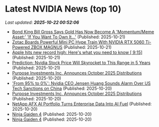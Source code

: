 # Latest NVIDIA News (top 10)
_Last updated: **2025-10-22 00:52:06**_

- [Bond King Bill Gross Says Gold Has Now Become A 'Momentum/Meme Asset:' 'If You Want To Own It...'](https://finance.yahoo.com/news/bond-king-bill-gross-says-003117608.html) (Published: 2025-10-21)
- [Zotac Boards Powerful Mini PC Hype Train With NVIDIA RTX 5060 Ti-Powered ZBOX MAGNUS](https://www.techpowerup.com/342066/zotac-boards-powerful-mini-pc-hype-train-with-nvidia-rtx-5060-ti-powered-zbox-magnus) (Published: 2025-10-21)
- [Apple hits new record high: Here's what you need to know [ 9:15]](https://freerepublic.com/focus/f-chat/4347631/posts) (Published: 2025-10-21)
- [Prediction: Nvidia Stock Price Will Skyrocket to This Range in 5 Years](https://consent.yahoo.com/v2/collectConsent?sessionId=1_cc-session_3d893852-00ac-4370-9c03-8e143006fb54) (Published: 2025-10-21)
- [Purpose Investments Inc. Announces October 2025 Distributions](https://financialpost.com/globe-newswire/purpose-investments-inc-announces-october-2025-distributions) (Published: 2025-10-20)
- ['From 95% to 0%': Nvidia CEO Jensen Huang Sounds Alarm Over US Tech Sanctions on China](https://www.ibtimes.com/95-0-nvidia-ceo-jensen-huang-sounds-alarm-over-us-tech-sanctions-china-3787736) (Published: 2025-10-20)
- [Purpose Investments Inc. Announces October 2025 Distributions](https://www.globenewswire.com/news-release/2025/10/20/3169882/0/en/Purpose-Investments-Inc-Announces-October-2025-Distributions.html) (Published: 2025-10-20)
- [NetApp AFX AI Portfolio Turns Enterprise Data Into AI Fuel](https://www.storagereview.com/news/netapp-afx-ai-portfolio-turns-enterprise-data-into-ai-fuel) (Published: 2025-10-20)
- [Ninja Gaiden 4](https://me.pcmag.com/en/sony-playstation-games/32997/ninja-gaiden-4) (Published: 2025-10-20)
- [Ninja Gaiden 4](https://uk.pcmag.com/sony-playstation-games/160820/ninja-gaiden-4) (Published: 2025-10-20)
